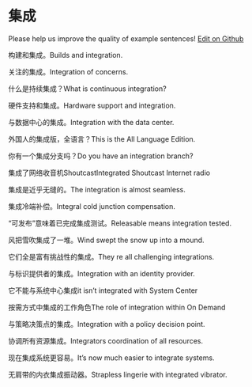 # 集成

Please help us improve the quality of example sentences! [Edit on Github](https://github.com/jiyushe/jiyu-example-sentence-source/blob/main/chinese/jicheng_1.md)

<p><span class="chinese">构建和集成。</span><span class="english">Builds and integration.</span></p>

<p><span class="chinese">关注的集成。</span><span class="english">Integration of concerns.</span></p>

<p><span class="chinese">什么是持续集成？</span><span class="english">What is continuous integration?</span></p>

<p><span class="chinese">硬件支持和集成。</span><span class="english">Hardware support and integration.</span></p>

<p><span class="chinese">与数据中心的集成。</span><span class="english">Integration with the data center.</span></p>

<p><span class="chinese">外国人的集成版，全语言？</span><span class="english">This is the All Language Edition.</span></p>

<p><span class="chinese">你有一个集成分支吗？</span><span class="english">Do you have an integration branch?</span></p>

<p><span class="chinese">集成了网络收音机Shoutcast</span><span class="english">Integrated Shoutcast Internet radio</span></p>

<p><span class="chinese">集成是近乎无缝的。</span><span class="english">The integration is almost seamless.</span></p>

<p><span class="chinese">集成冷端补偿。</span><span class="english">Integral cold junction compensation.</span></p>

<p><span class="chinese">“可发布”意味着已完成集成测试。</span><span class="english">Releasable means integration tested.</span></p>

<p><span class="chinese">风把雪吹集成了一堆。</span><span class="english">Wind swept the snow up into a mound.</span></p>

<p><span class="chinese">它们全是富有挑战性的集成。</span><span class="english">They re all challenging integrations.</span></p>

<p><span class="chinese">与标识提供者的集成。</span><span class="english">Integration with an identity provider.</span></p>

<p><span class="chinese">它不能与系统中心集成</span><span class="english">it isn’t integrated with System Center</span></p>

<p><span class="chinese">按需方式中集成的工作角色</span><span class="english">The role of integration within On Demand</span></p>

<p><span class="chinese">与策略决策点的集成。</span><span class="english">Integration with a policy decision point.</span></p>

<p><span class="chinese">协调所有资源集成。</span><span class="english">Integrators coordination of all resources.</span></p>

<p><span class="chinese">现在集成系统更容易。</span><span class="english">It’s now much easier to integrate systems.</span></p>

<p><span class="chinese">无肩带的内衣集成振动器。</span><span class="english">Strapless lingerie with integrated vibrator.</span></p>

